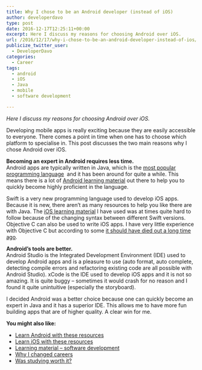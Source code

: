 ```yaml
---
title: Why I chose to be an Android developer (instead of iOS)
author: developerdavo
type: post
date: 2016-12-17T12:25:11+00:00
excerpt: Here I discuss my reasons for choosing Android over iOS.
url: /2016/12/17/why-i-chose-to-be-an-android-developer-instead-of-ios/
publicize_twitter_user:
  - DeveloperDavo
categories:
  - Career
tags:
  - android
  - iOS
  - Java
  - mobile
  - software development

---
```

_Here I discuss my reasons for choosing Android over iOS._

Developing mobile apps is really exciting because they are easily accessible to everyone. 
There comes a point in time when one has to choose which platform to specialise in. 
This post discusses the two main reasons why I chose Android over iOS.

**Becoming an expert in Android requires less time.**  
Android apps are typically written in Java, which is the <a href="http://www.tiobe.com/tiobe-index/" 
target="_blank" rel="noopener">most popular programming language</a> 
and it has been around for quite a while. 
This means there is a lot of <a href="https://learnitmyway.com/2017/08/12/learn-android-with-these-resources/" 
target="_blank" rel="noopener">Android learning material</a> out there to help you to quickly become highly proficient 
in the language.

Swift is a very new programming language used to develop iOS apps. 
Because it is new, there aren&#8217;t as many resources to help you like there are with Java. 
The <a href="https://learnitmyway.com/2017/10/03/learn-ios-with-these-resources/" target="_blank" 
rel="noopener">iOS learning material</a> I have used was at times quite hard to follow because of the changing syntax 
between different Swift versions. Objective C can also be used to write iOS apps. 
I have very little experience with Objective C but according to some
<a href="https://www.youtube.com/watch?v=ecIWPzGEbFc&feature=youtu.be&t=41s" target="_blank" 
rel="noopener">it should have died out a long time ago</a>.

**Android&#8217;s tools are better.**  
Android Studio is the Integrated Development Environment (IDE) used to develop Android apps and is a pleasure to use 
(auto format, auto complete, detecting compile errors and refactoring existing code are all possible 
with Android Studio). xCode is the IDE used to develop iOS apps and it is not so amazing. 
It is quite buggy &#8211; sometimes it would crash for no reason and I found it quite unintuitive (especially the storyboard).

I decided Android was a better choice because one can quickly become an expert in Java and it has a superior IDE. 
This allows me to have more fun building apps that are of higher quality. A clear win for me.

**You might also like:**

  * <a href="http://learnitmyway.com/2017/08/12/learn-android-with-these-resources/" target="_blank" 
  rel="noopener">Learn Android with these resources</a>
  * <a href="https://learnitmyway.com/2017/10/03/learn-ios-with-these-resources/" target="_blank" 
  rel="noopener">Learn iOS with these resources</a>
  * <a href="http://learnitmyway.com/2016/11/11/learning-material-software-development/" target="_blank" 
  rel="noopener">Learning material &#8211; software development</a>
  * <a href="http://learnitmyway.com/2016/08/10/why-i-changed-careers/" target="_blank" 
  rel="noopener">Why I changed careers</a>
  * <a href="http://learnitmyway.com/2016/10/12/was-studying-worth-it/" target="_blank" 
  rel="noopener">Was studying worth it?</a>

